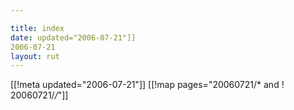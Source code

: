 ```yaml
---

title: index
date: updated="2006-07-21"]]
2006-07-21
layout: rut
---
```


[[!meta updated="2006-07-21"]]
[[!map pages="20060721/* and ! 20060721/*/*"]]
